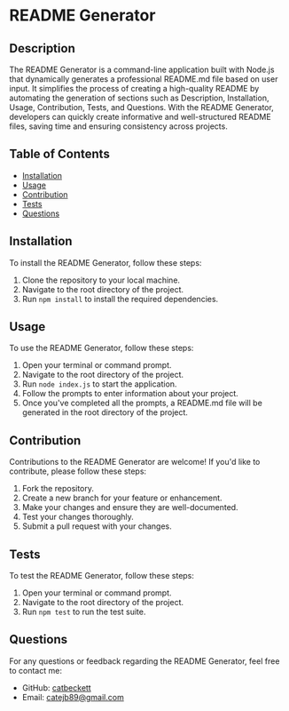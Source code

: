 # README Generator

## Description

The README Generator is a command-line application built with Node.js that dynamically generates a professional README.md file based on user input. It simplifies the process of creating a high-quality README by automating the generation of sections such as Description, Installation, Usage, Contribution, Tests, and Questions. With the README Generator, developers can quickly create informative and well-structured README files, saving time and ensuring consistency across projects.


## Table of Contents

- [Installation](#installation)
- [Usage](#usage)
- [Contribution](#contribution)
- [Tests](#tests)
- [Questions](#questions)

## Installation

To install the README Generator, follow these steps:

1. Clone the repository to your local machine.
2. Navigate to the root directory of the project.
3. Run `npm install` to install the required dependencies.

## Usage

To use the README Generator, follow these steps:

1. Open your terminal or command prompt.
2. Navigate to the root directory of the project.
3. Run `node index.js` to start the application.
4. Follow the prompts to enter information about your project.
5. Once you've completed all the prompts, a README.md file will be generated in the root directory of the project.

## Contribution

Contributions to the README Generator are welcome! If you'd like to contribute, please follow these steps:

1. Fork the repository.
2. Create a new branch for your feature or enhancement.
3. Make your changes and ensure they are well-documented.
4. Test your changes thoroughly.
5. Submit a pull request with your changes.

## Tests

To test the README Generator, follow these steps:

1. Open your terminal or command prompt.
2. Navigate to the root directory of the project.
3. Run `npm test` to run the test suite.

## Questions

For any questions or feedback regarding the README Generator, feel free to contact me:

- GitHub: [catbeckett](https://github.com/catbeckett)
- Email: catejb89@gmail.com

